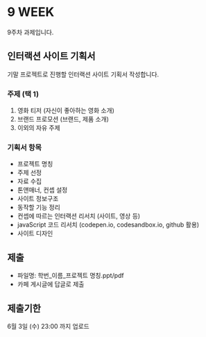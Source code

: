 # 9 WEEK

9주차 과제입니다.

## 인터랙션 사이트 기획서

기말 프로젝트로 진행할 인터랙션 사이트 기획서 작성합니다.

### 주제 (택 1)
1. 영화 티저 (자신이 좋아하는 영화 소개)
2. 브랜드 프로모션 (브랜드, 제품 소개)
3. 이외의 자유 주제

### 기획서 항목
- 프로젝트 명칭
- 주제 선정
- 자료 수집
- 톤앤매너, 컨셉 설정
- 사이트 정보구조
- 동작할 기능 정리
- 컨셉에 따르는 인터랙션 리서치 (사이트, 영상 등)
- javaScript 코드 리서치 (codepen.io, codesandbox.io, github 활용)
- 사이트 디자인

## 제출

- 파일명: 학번_이름_프로젝트 명칭.ppt/pdf
- 카페 게시글에 답글로 제출

## 제출기한

6월 3일 (수) 23:00 까지 업로드